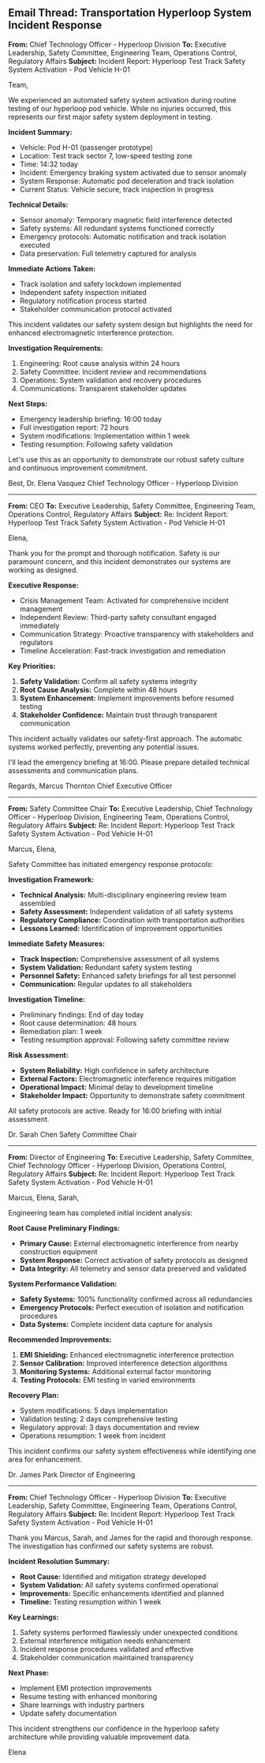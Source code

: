 ## Email Thread: Transportation Hyperloop System Incident Response

**From:** Chief Technology Officer - Hyperloop Division
**To:** Executive Leadership, Safety Committee, Engineering Team, Operations Control, Regulatory Affairs
**Subject:** Incident Report: Hyperloop Test Track Safety System Activation - Pod Vehicle H-01

Team,

We experienced an automated safety system activation during routine testing of our hyperloop pod vehicle. While no injuries occurred, this represents our first major safety system deployment in testing.

**Incident Summary:**
- Vehicle: Pod H-01 (passenger prototype)
- Location: Test track sector 7, low-speed testing zone
- Time: 14:32 today
- Incident: Emergency braking system activated due to sensor anomaly
- System Response: Automatic pod deceleration and track isolation
- Current Status: Vehicle secure, track inspection in progress

**Technical Details:**
- Sensor anomaly: Temporary magnetic field interference detected
- Safety systems: All redundant systems functioned correctly
- Emergency protocols: Automatic notification and track isolation executed
- Data preservation: Full telemetry captured for analysis

**Immediate Actions Taken:**
- Track isolation and safety lockdown implemented
- Independent safety inspection initiated
- Regulatory notification process started
- Stakeholder communication protocol activated

This incident validates our safety system design but highlights the need for enhanced electromagnetic interference protection.

**Investigation Requirements:**
1. Engineering: Root cause analysis within 24 hours
2. Safety Committee: Incident review and recommendations
3. Operations: System validation and recovery procedures
4. Communications: Transparent stakeholder updates

**Next Steps:**
- Emergency leadership briefing: 16:00 today
- Full investigation report: 72 hours
- System modifications: Implementation within 1 week
- Testing resumption: Following safety validation

Let's use this as an opportunity to demonstrate our robust safety culture and continuous improvement commitment.

Best,
Dr. Elena Vasquez
Chief Technology Officer - Hyperloop Division

---

**From:** CEO
**To:** Executive Leadership, Safety Committee, Engineering Team, Operations Control, Regulatory Affairs
**Subject:** Re: Incident Report: Hyperloop Test Track Safety System Activation - Pod Vehicle H-01

Elena,

Thank you for the prompt and thorough notification. Safety is our paramount concern, and this incident demonstrates our systems are working as designed.

**Executive Response:**
- Crisis Management Team: Activated for comprehensive incident management
- Independent Review: Third-party safety consultant engaged immediately
- Communication Strategy: Proactive transparency with stakeholders and regulators
- Timeline Acceleration: Fast-track investigation and remediation

**Key Priorities:**
1. **Safety Validation:** Confirm all safety systems integrity
2. **Root Cause Analysis:** Complete within 48 hours
3. **System Enhancement:** Implement improvements before resumed testing
4. **Stakeholder Confidence:** Maintain trust through transparent communication

This incident actually validates our safety-first approach. The automatic systems worked perfectly, preventing any potential issues.

I'll lead the emergency briefing at 16:00. Please prepare detailed technical assessments and communication plans.

Regards,
Marcus Thornton
Chief Executive Officer

---

**From:** Safety Committee Chair
**To:** Executive Leadership, Chief Technology Officer - Hyperloop Division, Engineering Team, Operations Control, Regulatory Affairs
**Subject:** Re: Incident Report: Hyperloop Test Track Safety System Activation - Pod Vehicle H-01

Marcus, Elena,

Safety Committee has initiated emergency response protocols:

**Investigation Framework:**
- **Technical Analysis:** Multi-disciplinary engineering review team assembled
- **Safety Assessment:** Independent validation of all safety systems
- **Regulatory Compliance:** Coordination with transportation authorities
- **Lessons Learned:** Identification of improvement opportunities

**Immediate Safety Measures:**
- **Track Inspection:** Comprehensive assessment of all systems
- **System Validation:** Redundant safety system testing
- **Personnel Safety:** Enhanced safety briefings for all test personnel
- **Communication:** Regular updates to all stakeholders

**Investigation Timeline:**
- Preliminary findings: End of day today
- Root cause determination: 48 hours
- Remediation plan: 1 week
- Testing resumption approval: Following safety committee review

**Risk Assessment:**
- **System Reliability:** High confidence in safety architecture
- **External Factors:** Electromagnetic interference requires mitigation
- **Operational Impact:** Minimal delay to development timeline
- **Stakeholder Impact:** Opportunity to demonstrate safety commitment

All safety protocols are active. Ready for 16:00 briefing with initial assessment.

Dr. Sarah Chen
Safety Committee Chair

---

**From:** Director of Engineering
**To:** Executive Leadership, Safety Committee, Chief Technology Officer - Hyperloop Division, Operations Control, Regulatory Affairs
**Subject:** Re: Incident Report: Hyperloop Test Track Safety System Activation - Pod Vehicle H-01

Marcus, Elena, Sarah,

Engineering team has completed initial incident analysis:

**Root Cause Preliminary Findings:**
- **Primary Cause:** External electromagnetic interference from nearby construction equipment
- **System Response:** Correct activation of safety protocols as designed
- **Data Integrity:** All telemetry and sensor data preserved and validated

**System Performance Validation:**
- **Safety Systems:** 100% functionality confirmed across all redundancies
- **Emergency Protocols:** Perfect execution of isolation and notification procedures
- **Data Systems:** Complete incident data capture for analysis

**Recommended Improvements:**
1. **EMI Shielding:** Enhanced electromagnetic interference protection
2. **Sensor Calibration:** Improved interference detection algorithms
3. **Monitoring Systems:** Additional external factor monitoring
4. **Testing Protocols:** EMI testing in varied environments

**Recovery Plan:**
- System modifications: 5 days implementation
- Validation testing: 2 days comprehensive testing
- Regulatory approval: 3 days documentation and review
- Operations resumption: 1 week from incident

This incident confirms our safety system effectiveness while identifying one area for enhancement.

Dr. James Park
Director of Engineering

---

**From:** Chief Technology Officer - Hyperloop Division
**To:** Executive Leadership, Safety Committee, Engineering Team, Operations Control, Regulatory Affairs
**Subject:** Re: Incident Report: Hyperloop Test Track Safety System Activation - Pod Vehicle H-01

Thank you Marcus, Sarah, and James for the rapid and thorough response. The investigation has confirmed our safety systems are robust.

**Incident Resolution Summary:**
- **Root Cause:** Identified and mitigation strategy developed
- **System Validation:** All safety systems confirmed operational
- **Improvements:** Specific enhancements identified and planned
- **Timeline:** Testing resumption within 1 week

**Key Learnings:**
1. Safety systems performed flawlessly under unexpected conditions
2. External interference mitigation needs enhancement
3. Incident response procedures validated and effective
4. Stakeholder communication maintained transparency

**Next Phase:**
- Implement EMI protection improvements
- Resume testing with enhanced monitoring
- Share learnings with industry partners
- Update safety documentation

This incident strengthens our confidence in the hyperloop safety architecture while providing valuable improvement data.

Elena
